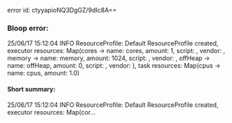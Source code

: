error id: ctyyapioNQ3DgGZ/9dIc8A==
### Bloop error:

25/06/17 15:12:04 INFO ResourceProfile: Default ResourceProfile created, executor resources: Map(cores -> name: cores, amount: 1, script: , vendor: , memory -> name: memory, amount: 1024, script: , vendor: , offHeap -> name: offHeap, amount: 0, script: , vendor: ), task resources: Map(cpus -> name: cpus, amount: 1.0)
#### Short summary: 

25/06/17 15:12:04 INFO ResourceProfile: Default ResourceProfile created, executor resources: Map(cor...
